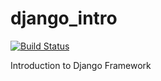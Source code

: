 # django_intro
[![Build Status](https://travis-ci.org/MojoJojo6/django_intro.svg?branch=master)](https://travis-ci.org/MojoJojo6/django_intro)

Introduction to Django Framework
